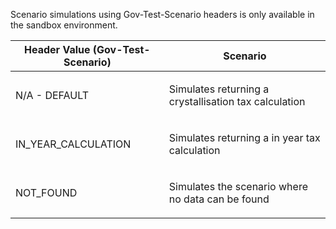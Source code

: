 <p>Scenario simulations using Gov-Test-Scenario headers is only available in the sandbox environment.</p>
<table>
    <thead>
        <tr>
            <th>Header Value (Gov-Test-Scenario)</th>
            <th>Scenario</th>
        </tr>
    </thead>
    <tbody> 
        <tr>
            <td><p>N/A - DEFAULT</p></td>
            <td><p>Simulates returning a crystallisation tax calculation</p></td>
        </tr>
        <tr>
            <td><p>IN_YEAR_CALCULATION</p></td>
            <td><p>Simulates returning a in year tax calculation</p></td>
        </tr>
        <tr>
            <td><p>NOT_FOUND</p></td>
            <td><p>Simulates the scenario where no data can be found</p></td>
        </tr>                           
    </tbody>
</table>
